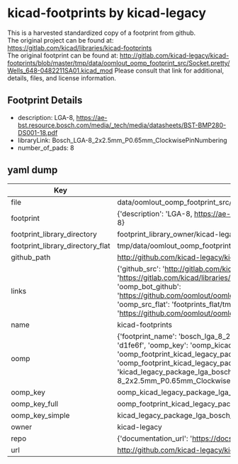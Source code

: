 # kicad-footprints by kicad-legacy  
This is a harvested standardized copy of a footprint from github.  
The original project can be found at:  
https://gitlab.com/kicad/libraries/kicad-footprints  
The original footprint can be found at:
http://gitlab.com/kicad-legacy/kicad-footprints/blob/master/tmp/data/oomlout_oomp_footprint_src/Socket.pretty/Wells_648-0482211SA01.kicad_mod
Please consult that link for additional, details, files, and license information.  
## Footprint Details
* description: LGA-8, https://ae-bst.resource.bosch.com/media/_tech/media/datasheets/BST-BMP280-DS001-18.pdf  
* libraryLink: Bosch_LGA-8_2x2.5mm_P0.65mm_ClockwisePinNumbering  
* number_of_pads: 8  
## yaml dump  
| Key | Value |  
| --- | --- |  
| file | data/oomlout_oomp_footprint_src/kicad-footprints/Package_LGA.pretty/Bosch_LGA-8_2x2.5mm_P0.65mm_ClockwisePinNumbering.kicad_mod |  
| footprint | {'description': 'LGA-8, https://ae-bst.resource.bosch.com/media/_tech/media/datasheets/BST-BMP280-DS001-18.pdf', 'libraryLink': 'Bosch_LGA-8_2x2.5mm_P0.65mm_ClockwisePinNumbering', 'number_of_pads': 8} |  
| footprint_library_directory | footprint_library_owner/kicad-legacy_kicad-footprints |  
| footprint_library_directory_flat | tmp/data/oomlout_oomp_footprint_src/footprints_flat/kicad_legacy_package_lga_bosch_lga_8_2x2_5mm_p0_65mm_clockwisepinnumbering/working |  
| github_path | http://github.com/kicad-legacy/kicad-footprints/blob/master/tmp/data/oomlout_oomp_footprint_src/Package_LGA.pretty/Bosch_LGA-8_2x2.5mm_P0.65mm_ClockwisePinNumbering.kicad_mod |  
| links | {'github_src': 'http://gitlab.com/kicad-legacy/kicad-footprints/blob/master/tmp/data/oomlout_oomp_footprint_src/Socket.pretty/Wells_648-0482211SA01.kicad_mod', 'github_src_repo': 'https://gitlab.com/kicad/libraries/kicad-footprints', 'oomp_bot': 'tmp/data/oomlout_oomp_footprint_src/footprints/kicad_legacy_package_lga_bosch_lga_8_2x2_5mm_p0_65mm_clockwisepinnumbering/working', 'oomp_bot_github': 'https://github.com/oomlout/oomlout_oomp_footprint_bot/tree/main/tmp/data/oomlout_oomp_footprint_src/footprints/kicad_legacy_package_lga_bosch_lga_8_2x2_5mm_p0_65mm_clockwisepinnumbering/working', 'oomp_src_flat': 'footprints_flat/tmp/data/oomlout_oomp_footprint_src/footprints_flat/kicad_legacy_package_lga_bosch_lga_8_2x2_5mm_p0_65mm_clockwisepinnumbering/working', 'oomp_src_flat_github': 'https://github.com/oomlout/oomlout_oomp_footprint_src/tree/main/tmp/data/oomlout_oomp_footprint_src/footprints_flat/kicad_legacy_package_lga_bosch_lga_8_2x2_5mm_p0_65mm_clockwisepinnumbering/working'} |  
| name | kicad-footprints |  
| oomp | {'footprint_name': 'bosch_lga_8_2x2_5mm_p0_65mm_clockwisepinnumbering', 'library_name': 'package_lga', 'md5': 'd1fe6fecf46edb5237577d70e6fe09a0', 'md5_10': 'd1fe6fecf4', 'md5_5': 'd1fe6', 'md5_6': 'd1fe6f', 'oomp_key': 'oomp_kicad_legacy_package_lga_bosch_lga_8_2x2_5mm_p0_65mm_clockwisepinnumbering', 'oomp_key_extra': 'oomp_footprint_kicad_legacy_package_lga_bosch_lga_8_2x2_5mm_p0_65mm_clockwisepinnumbering', 'oomp_key_full': 'oomp_footprint_kicad_legacy_package_lga_bosch_lga_8_2x2_5mm_p0_65mm_clockwisepinnumbering_d1fe6f', 'oomp_key_simple': 'kicad_legacy_package_lga_bosch_lga_8_2x2_5mm_p0_65mm_clockwisepinnumbering', 'original_filename': 'data/oomlout_oomp_footprint_src/kicad-footprints/Package_LGA.pretty/Bosch_LGA-8_2x2.5mm_P0.65mm_ClockwisePinNumbering.kicad_mod', 'owner_name': 'kicad_legacy'} |  
| oomp_key | oomp_kicad_legacy_package_lga_bosch_lga_8_2x2_5mm_p0_65mm_clockwisepinnumbering |  
| oomp_key_full | oomp_footprint_kicad_legacy_package_lga_bosch_lga_8_2x2_5mm_p0_65mm_clockwisepinnumbering |  
| oomp_key_simple | kicad_legacy_package_lga_bosch_lga_8_2x2_5mm_p0_65mm_clockwisepinnumbering |  
| owner | kicad-legacy |  
| repo | {'documentation_url': 'https://docs.github.com/rest/repos/repos#get-a-repository', 'message': 'Not Found'} |  
| url | http://github.com/kicad-legacy/kicad-footprints |  

